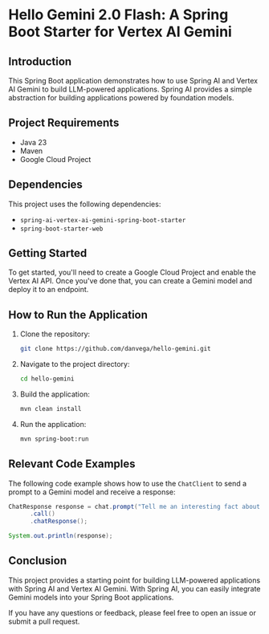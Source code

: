 # Hello Gemini 2.0 Flash: A Spring Boot Starter for Vertex AI Gemini

## Introduction

This Spring Boot application demonstrates how to use Spring AI and Vertex AI Gemini to build LLM-powered applications. Spring AI provides a simple abstraction for building applications powered by foundation models.

## Project Requirements

* Java 23
* Maven
* Google Cloud Project

## Dependencies

This project uses the following dependencies:

* `spring-ai-vertex-ai-gemini-spring-boot-starter`
* `spring-boot-starter-web`

## Getting Started

To get started, you'll need to create a Google Cloud Project and enable the Vertex AI API. Once you've done that, you can create a Gemini model and deploy it to an endpoint.

## How to Run the Application

1. Clone the repository:

   ```bash
   git clone https://github.com/danvega/hello-gemini.git
   ```

2. Navigate to the project directory:

   ```bash
   cd hello-gemini
   ```

3. Build the application:

   ```bash
   mvn clean install
   ```

4. Run the application:

   ```bash
   mvn spring-boot:run
   ```

## Relevant Code Examples

The following code example shows how to use the `ChatClient` to send a prompt to a Gemini model and receive a response:

```java
ChatResponse response = chat.prompt("Tell me an interesting fact about Google")
      .call()
      .chatResponse();

System.out.println(response);
```

## Conclusion

This project provides a starting point for building LLM-powered applications with Spring AI and Vertex AI Gemini. With Spring AI, you can easily integrate Gemini models into your Spring Boot applications.

If you have any questions or feedback, please feel free to open an issue or submit a pull request.
